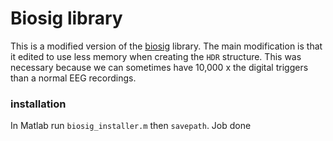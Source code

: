 # Biosig library
This is a modified version of the [biosig](http://http://biosig.sourceforge.net/) library. The main modification is that it edited to use less memory when creating the `HDR` structure. This was necessary because we can sometimes have 10,000 x the digital triggers than a normal EEG recordings.

### installation
In Matlab run `biosig_installer.m` then `savepath`. Job done
